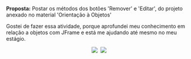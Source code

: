 **Proposta:** Postar os métodos dos botões 'Remover' e 'Editar', do projeto anexado no material 'Orientação à Objetos'

Gostei de fazer essa atividade, porque aprofundei meu conhecimento em relação a objetos com JFrame e está me ajudando até mesmo no meu estágio.

<div align="center">
  <kbd>
    <img src="https://user-images.githubusercontent.com/102593244/202821546-cce7038e-8b6b-47b0-805d-9fde852942fc.jpg"/>
  </kbd>
  <kbd>
      <img src="https://user-images.githubusercontent.com/102593244/202821549-e0fbf4e2-44b8-4b2a-acb1-c0b01a23da19.jpg"/>
  </kbd>
</div>
